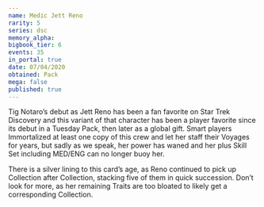 ```yaml
---
name: Medic Jett Reno
rarity: 5
series: dsc
memory_alpha:
bigbook_tier: 6
events: 35
in_portal: true
date: 07/04/2020
obtained: Pack
mega: false
published: true
---
```


Tig Notaro’s debut as Jett Reno has been a fan favorite on Star Trek Discovery and this variant of that character has been a player favorite since its debut in a Tuesday Pack, then later as a global gift. Smart players Immortalized at least one copy of this crew and let her staff their Voyages for years, but sadly as we speak, her power has waned and her plus Skill Set including MED/ENG can no longer buoy her.

There is a silver lining to this card’s age, as Reno continued to pick up Collection after Collection, stacking five of them in quick succession. Don’t look for more, as her remaining Traits are too bloated to likely get a corresponding Collection.
